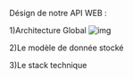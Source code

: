 Désign de notre API WEB : 

1)Architecture Global
![img](https://github.com/T2Clubber/tp-architecture/blob/SI2-DREAM-TEAM/SI2-DREAM-TEAM/projet/IMG/Architecture%20Global.jpg)

2)Le modèle de donnée stocké

3)Le stack technique

